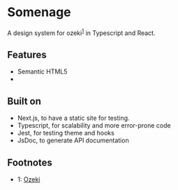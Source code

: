 # Somenage

A design system for ozeki<sup>[1](#1)</sup> in Typescript and React.

## Features

- Semantic HTML5
-

## Built on

- Next.js, to have a static site for testing.
- Typescript, for scalability and more error-prone code
- Jest, for testing theme and hooks
- JsDoc, to generate API documentation

## Footnotes

- <a name="1">1</a>: [Ozeki](https://en.wikipedia.org/wiki/Makuuchi#%C5%8Czeki)
